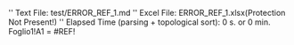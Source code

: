'' Text File: test/ERROR_REF_1.md
'' Excel File: ERROR_REF_1.xlsx(Protection Not Present!)
'' Elapsed Time (parsing + topological sort): 0 s. or 0 min.
Foglio1!A1 = #REF!
